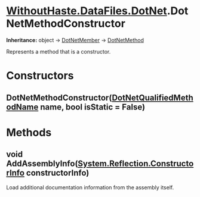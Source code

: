 # [WithoutHaste.DataFiles.DotNet](TableOfContents.WithoutHaste.DataFiles.DotNet.md).DotNetMethodConstructor

**Inheritance:** object → [DotNetMember](WithoutHaste.DataFiles.DotNet.DotNetMember.md) → [DotNetMethod](WithoutHaste.DataFiles.DotNet.DotNetMethod.md)  

Represents a method that is a constructor.  

# Constructors

## DotNetMethodConstructor([DotNetQualifiedMethodName](WithoutHaste.DataFiles.DotNet.DotNetQualifiedMethodName.md) name, bool isStatic = False)

# Methods

## void AddAssemblyInfo([System.Reflection.ConstructorInfo](https://docs.microsoft.com/en-us/dotnet/api/system.reflection.constructorinfo) constructorInfo)

Load additional documentation information from the assembly itself.  

